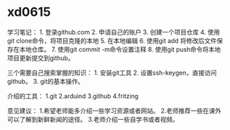 # xd0615
学习笔记：
		1. 登录github.com
		2. 申请自己的账户
		3. 创建一个项目仓库
		4. 使用git clone命令，将项目克隆的本地
		5. 在本地编辑
		6. 使用git add 将修改后文件保存在本地仓库。
		7. 使用git commit -m命令设置注释
		8. 使用git push命令将本地项目更新提交到github。

三个需要自己搜索掌握的知识：
		1. 安装git工具
		2. 设置ssh-keygen，直接访问github。
		3. git的基本操作。
		
介绍的工具：
		1.git
		2.arduind
		3.github
		4.fritzing
		
意见建议：
		1.希望老师能多介绍一些学习资源或者网站。
		2.老师推荐一些在课外可以了解到新鲜新闻的途径。
		3.老师介绍一些自学书或者视频。
